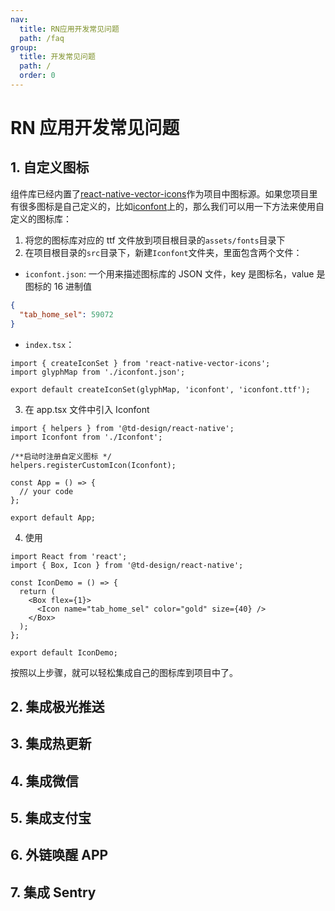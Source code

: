 ```yaml
---
nav:
  title: RN应用开发常见问题
  path: /faq
group:
  title: 开发常见问题
  path: /
  order: 0
---
```


# RN 应用开发常见问题

## 1. 自定义图标

组件库已经内置了[react-native-vector-icons](https://oblador.github.io/react-native-vector-icons/)作为项目中图标源。如果您项目里有很多图标是自己定义的，比如[iconfont](https://www.iconfont.cn/)上的，那么我们可以用一下方法来使用自定义的图标库：

1. 将您的图标库对应的 ttf 文件放到项目根目录的`assets/fonts`目录下
2. 在项目根目录的`src`目录下，新建`Iconfont`文件夹，里面包含两个文件：

- `iconfont.json`: 一个用来描述图标库的 JSON 文件，key 是图标名，value 是图标的 16 进制值

```json
{
  "tab_home_sel": 59072
}
```

- `index.tsx`：

```tsx | pure
import { createIconSet } from 'react-native-vector-icons';
import glyphMap from './iconfont.json';

export default createIconSet(glyphMap, 'iconfont', 'iconfont.ttf');
```

3. 在 app.tsx 文件中引入 Iconfont

```tsx | pure
import { helpers } from '@td-design/react-native';
import Iconfont from './Iconfont';

/**启动时注册自定义图标 */
helpers.registerCustomIcon(Iconfont);

const App = () => {
  // your code
};

export default App;
```

4. 使用

```tsx | pure
import React from 'react';
import { Box, Icon } from '@td-design/react-native';

const IconDemo = () => {
  return (
    <Box flex={1}>
      <Icon name="tab_home_sel" color="gold" size={40} />
    </Box>
  );
};

export default IconDemo;
```

按照以上步骤，就可以轻松集成自己的图标库到项目中了。

## 2. 集成极光推送

## 3. 集成热更新

## 4. 集成微信

## 5. 集成支付宝

## 6. 外链唤醒 APP

## 7. 集成 Sentry
